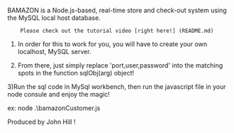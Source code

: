 BAMAZON is a Node.js-based, real-time store and check-out system using the MySQL local host database.

        Please check out the tutorial video [right here!] (README.md)

1)   In order for this to work for you, you will have to create your own localhost, MySQL server.

2) From there, just simply replace 'port,user,password'  into the matching spots in the function sqlObj(arg) object!

3)Run the sql code in MySql workbench, then run the javascript file in your node consule and enjoy the magic!

ex: node .\bamazonCustomer.js

Produced by John Hill !